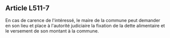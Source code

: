 ## Article L511-7

En cas de carence de l'intéressé, le maire de la commune peut demander en son lieu et place à l'autorité
judiciaire la fixation de la dette alimentaire et le versement de son montant à la commune.


